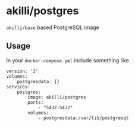 # akilli/postgres

`akilli/base` based PostgreSQL image

## Usage

In your `docker-compose.yml` include something like

    version: '2'
    volumes:
        postgresdata: {}
    services:
        postgres:
            image: akilli/postgres
            ports:
                - "5432:5432"
            volumes:
                - postgresdata:/var/lib/postgresql

